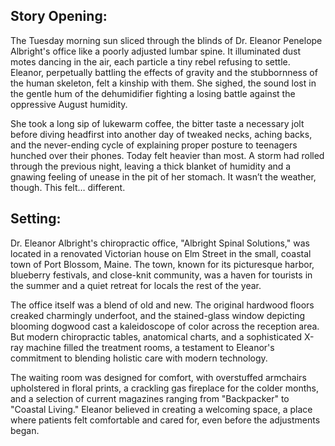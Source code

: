 ## Story Opening:

The Tuesday morning sun sliced through the blinds of Dr. Eleanor Penelope Albright's office like a poorly adjusted lumbar spine. It illuminated dust motes dancing in the air, each particle a tiny rebel refusing to settle. Eleanor, perpetually battling the effects of gravity and the stubbornness of the human skeleton, felt a kinship with them. She sighed, the sound lost in the gentle hum of the dehumidifier fighting a losing battle against the oppressive August humidity.

She took a long sip of lukewarm coffee, the bitter taste a necessary jolt before diving headfirst into another day of tweaked necks, aching backs, and the never-ending cycle of explaining proper posture to teenagers hunched over their phones. Today felt heavier than most. A storm had rolled through the previous night, leaving a thick blanket of humidity and a gnawing feeling of unease in the pit of her stomach. It wasn’t the weather, though. This felt… different.

## Setting:

Dr. Eleanor Albright's chiropractic office, "Albright Spinal Solutions," was located in a renovated Victorian house on Elm Street in the small, coastal town of Port Blossom, Maine. The town, known for its picturesque harbor, blueberry festivals, and close-knit community, was a haven for tourists in the summer and a quiet retreat for locals the rest of the year.

The office itself was a blend of old and new. The original hardwood floors creaked charmingly underfoot, and the stained-glass window depicting blooming dogwood cast a kaleidoscope of color across the reception area. But modern chiropractic tables, anatomical charts, and a sophisticated X-ray machine filled the treatment rooms, a testament to Eleanor's commitment to blending holistic care with modern technology.

The waiting room was designed for comfort, with overstuffed armchairs upholstered in floral prints, a crackling gas fireplace for the colder months, and a selection of current magazines ranging from "Backpacker" to "Coastal Living." Eleanor believed in creating a welcoming space, a place where patients felt comfortable and cared for, even before the adjustments began.
